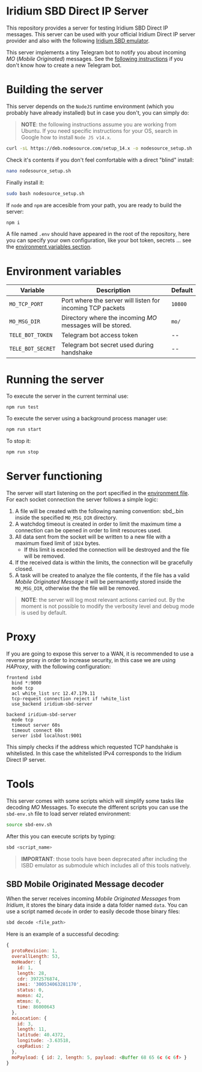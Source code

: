 # Iridium SBD Direct IP Server
This repository provides a server for testing Iridium SBD Direct IP messages. This server can be used with your official Iridium Direct IP server provider and also with the following [Iridium SBD emulator](https://glab.lromeraj.net/ucm/miot/tfm/iridium-sbd-emulator).

This server implements a tiny Telegram bot to notify you about incoming _MO_ (_Mobile Originated_) messages. See the [following instructions](https://glab.lromeraj.net/npm/tele-bot) if you don't know how to create a new Telegram bot.

# Building the server

This server depends on the `NodeJS` runtime environment (which you probably have already installed) but in case you don't, you can simply do:

> **NOTE**: the following instructions assume you are working from Ubuntu. If you need specific instructions for your OS, search in Google how to install `Node JS v14.x`.

``` bash
curl -sL https://deb.nodesource.com/setup_14.x -o nodesource_setup.sh
```

Check it's contents if you don't feel comfortable with a direct "blind" install:
``` bash
nano nodesource_setup.sh
```

Finally install it:
``` bash
sudo bash nodesource_setup.sh
```

If `node` and `npm` are accesible from your path, you are ready to build the server:
``` bash
npm i
```

A file named `.env` should have appeared in the root of the repository, here you can specify your own configuration, like your bot token, secrets ... see the [environment variables section](#environment-variables).

# Environment variables
| Variable   |      Description      |  Default |
|----------|-------------|------|
| `MO_TCP_PORT` | Port where the server will listen for incoming TCP packets | `10800` |
| `MO_MSG_DIR` | Directory where the incoming _MO_ messages will be stored. | `mo/` |
| `TELE_BOT_TOKEN` | Telegram bot access token | -- |
| `TELE_BOT_SECRET` | Telegram bot secret used during handshake | -- |

# Running the server

To execute the server in the current terminal use:
```
npm run test
```

To execute the server using a background process manager use:
``` bash
npm run start
```

To stop it:
``` bash
npm run stop
```

# Server functioning

The server will start listening on the port specified in the [environment file](#environment-variables). For each socket connection the server follows a simple logic:
  1. A file will be created with the following naming convention: sbd_<timestamp>.bin inside the specified `MO_MSG_DIR` directory.
  2. A watchdog timeout is created in order to limit the maximum time a connection can be opened in order to limit resources used.
  3. All data sent from the socket will be written to a new file with a maximum fixed limit of `1024` bytes. 
      - If this limit is exceded the connection will be destroyed and the file will be removed.
  4. If the received data is within the limits, the connection will be gracefully closed.
  5. A task will be created to analyze the file contents, if the file has a valid *Mobile Originated Message* it will be permanently stored inside the `MO_MSG_DIR`, otherwise the the file will be removed.

> **NOTE**: the server will log most relevant actions carried out. By the moment is not possible to modify the verbosity level and debug mode is used by default.

# Proxy
If you are going to expose this server to a WAN, it is recommended to use a reverse proxy in order to increase security, in this case we are using *HAProxy*, with the following configuration:

``` config
frontend isbd
  bind *:9000
  mode tcp
  acl white_list src 12.47.179.11
  tcp-request connection reject if !white_list
  use_backend iridium-sbd-server

backend iridium-sbd-server
  mode tcp
  timeout server 60s
  timeout connect 60s
  server isbd localhost:9001
```

This simply checks if the address which requested TCP handshake is whitelisted. In this case the whitelisted IPv4 corresponds to the Iridium Direct IP server.

# Tools

This server comes with some scripts which will simplify some tasks like decoding _MO_ Messages. To execute the different scripts you can use the `sbd-env.sh` file to load server related environment:
``` bash
source sbd-env.sh
```

After this you can execute scripts by typing:
``` bash
sbd <script_name>
```

> **IMPORTANT**: those tools have been deprecated after including the ISBD emulator as submodule which includes all of this tools natively.

## SBD Mobile Originated Message decoder

When the server receives incoming *Mobile Originated Messages* from *Iridium*, it stores the binary data inside a data folder named `data`. You can use a script named `decode` in order to easily decode those binary files:
``` bash
sbd decode <file_path>
```
Here is an example of a successful decoding:
``` js
{
  protoRevision: 1,
  overallLength: 53,
  moHeader: {
    id: 1,
    length: 28,
    cdr: 3972576874,
    imei: '300534063281170',
    status: 0,
    momsn: 42,
    mtmsn: 0,
    time: 86000643
  },
  moLocation: {
    id: 3,
    length: 11,
    latitude: 40.4372,
    longitude: -3.63518,
    cepRadius: 2
  },
  moPayload: { id: 2, length: 5, payload: <Buffer 68 65 6c 6c 6f> }
}
```

